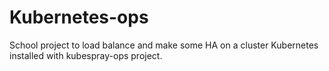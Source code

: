 # Kubernetes-ops
School project to load balance and make some HA on a cluster Kubernetes installed with kubespray-ops project.
